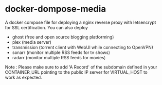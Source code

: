 # docker-dompose-media
A docker compose file for deploying a nginx reverse proxy with letsencrypt for SSL certification. You can also deploy 

- ghost (free and open source blogging platforming)
- plex (media server)
- transmission (torrent client with WebUI while connecting to OpenVPN)
- sonarr (monitor multiple RSS feeds for tv shows)
- radarr (monitor multiple RSS feeds for movies)

Note : Please make sure to add 'A Record' of the subdomain defined in your CONTAINER_URL pointing to the public IP server for VIRTUAL_HOST to work as expected.
